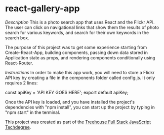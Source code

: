 # react-gallery-app

*Description*
This is a photo search app that uses React and the Flickr API.  The user can click on navigational links that show them the results of photo search for various keywords, and search for their own keywords in the search box.

The purpose of this project was to get some experience starting from Create-React-App, building components, passing down data stored in Application state as props, and rendering components conditionally using React-Router.

*Instructions*
In order to make this app work, you will need to store a Flickr API key by creating a file in the components folder called config.js. It only requires 2 lines:

const apiKey = 'API KEY GOES HERE';
export default apiKey;

Once the API key is loaded, and you have installed the project's dependencies with "npm install", you can start up the project by typing in "npm start" in the terminal.

This project was created as part of the [Treehouse Full Stack JavaScript Techdegree](https://teamtreehouse.com/techdegree/full-stack-javascript).